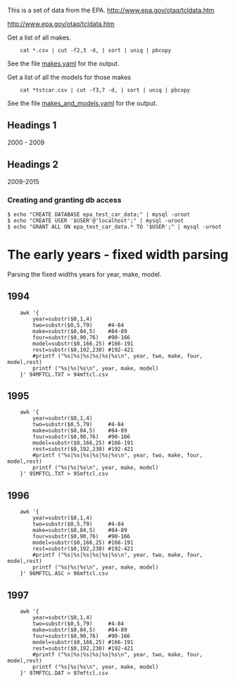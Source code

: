 
This is a set of data from the EPA. http://www.epa.gov/otaq/tcldata.htm


http://www.epa.gov/otaq/tcldata.htm

Get a list of all makes.

        cat *.csv | cut -f2,3 -d, | sort | uniq | pbcopy

See the file [makes.yaml](../makes.yaml) for the output. 


Get a list of all the models for those makes

        cat *tstcar.csv | cut -f3,7 -d, | sort | uniq | pbcopy

See the file [makes_and_models.yaml](../makes_and_models.yaml) for the output. 

## Headings 1

2000 - 2009

## Headings 2

2009-2015


### Creating and granting db access

    $ echo "CREATE DATABASE epa_test_car_data;" | mysql -uroot
    $ echo "CREATE USER '$USER'@'localhost';" | mysql -uroot
    $ echo "GRANT ALL ON epa_test_car_data.* TO '$USER';" | mysql -uroot



# The early years - fixed width parsing

Parsing the fixed widths years for year, make, model. 

## 1994

        awk '{
            year=substr($0,1,4)
            two=substr($0,5,79)     #4-84
            make=substr($0,84,5)    #84-89 
            four=substr($0,90,76)   #90-166
            model=substr($0,166,25) #166-191
            rest=substr($0,192,230) #192-421
            #printf ("%s|%s|%s|%s|%s|%s\n", year, two, make, four, model,rest)
            printf ("%s|%s|%s\n", year, make, model)
        }' 94MFTCL.TXT > 94mftcl.csv

## 1995

        awk '{
            year=substr($0,1,4)
            two=substr($0,5,79)     #4-84
            make=substr($0,84,5)    #84-89 
            four=substr($0,90,76)   #90-166
            model=substr($0,166,25) #166-191
            rest=substr($0,192,230) #192-421
            #printf ("%s|%s|%s|%s|%s|%s\n", year, two, make, four, model,rest)
            printf ("%s|%s|%s\n", year, make, model)
        }' 95MFTCL.TXT > 95mftcl.csv

## 1996

        awk '{
            year=substr($0,1,4)
            two=substr($0,5,79)     #4-84
            make=substr($0,84,5)    #84-89 
            four=substr($0,90,76)   #90-166
            model=substr($0,166,25) #166-191
            rest=substr($0,192,230) #192-421
            #printf ("%s|%s|%s|%s|%s|%s\n", year, two, make, four, model,rest)
            printf ("%s|%s|%s\n", year, make, model)
        }' 96MFTCL.ASC > 96mftcl.csv

## 1997
        awk '{
            year=substr($0,1,4)
            two=substr($0,5,79)     #4-84
            make=substr($0,84,5)    #84-89 
            four=substr($0,90,76)   #90-166
            model=substr($0,166,25) #166-191
            rest=substr($0,192,230) #192-421
            #printf ("%s|%s|%s|%s|%s|%s\n", year, two, make, four, model,rest)
            printf ("%s|%s|%s\n", year, make, model)
        }' 97MFTCL.DAT > 97mftcl.csv
        
